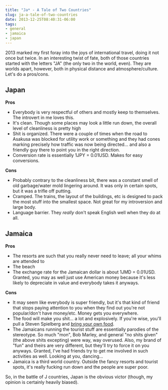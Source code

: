 ```yaml
---
title: "Ja* - A Tale of Two Countries"
slug: ja-a-tale-of-two-countries
date: 2013-12-25T08:40:31-06:00
tags:
- general
- jamaica
- japan
---
```

2013 marked my first foray into the joys of international travel, doing it not once but twice. In an interesting twist of fate, both of those countries started with the letters "JA" (the only two in the world, even). They are worlds apart, however, both in physical distance and atmosphere/culture. Let's do a pros/cons.

## Japan
**Pros**
- Everybody is very respectful of others and mostly keep to themselves. The introvert in me loves this.
- It's clean. Though some places may look a little run down, the overall level of cleanliness is pretty high
- Shit is organized. There were a couple of times when the road to Asakusa was blocked for utility work or something and they had cones marking precisely how traffic was now being directed... and also a friendly guy there to point you in the right direction.
- Conversion rate is essentially 1JPY = 0.01USD. Makes for easy conversions.

**Cons**
- Probably contrary to the cleanliness bit, there was a constant smell of old garbage/water mold lingering around. It was only in certain spots, but it was a trifle off putting.
- Cramped. The trains, the layout of the buildings, etc is designed to pack the most stuff into the smallest space. Not great for my introversion and large body.
- Language barrier. They _really_ don't speak English well when they do at all.

## Jamaica
**Pros**
- The resorts are such that you really never need to leave; all your whims are attended to
- The beach
- The exchange rate for the Jamaican dollar is about 1JMD = 0.01USD. Granted, you may as well just use American money because it's less likely to depreciate in value and everybody takes it anyways.

**Cons**
- It may seem like everybody is super friendly, but it's that kind of friend that stops paying attention to you when they find out you're not popular/don't have money/etc. Money gets you everywhere.
- The food will make you shit... a lot and explosively. If you're wise, you'll pull a Steven Spielberg and [bring your own food](http://en.wikipedia.org/wiki/Raiders_of_the_Lost_Ark#Filming).
- The Jamaicans running the tourist stuff are essentially parodies of the stereotype. So much "mon", Bob Marley, and general "no shits given" (the above shits excepting) were way, way overused. Also, my brand of "fun" and theirs are very different, but they'll try to force it on you anyways. Granted, I've had friends try to get me involved in such activities as well. Looking at you, dancing...
- Jamaica is a third world country. Outside the fancy resorts and tourist spots, it's really fucking run down and the people are super poor.

So, in the battle of J countries, Japan is the obvious victor (though, my opinion is certainly heavily biased).
